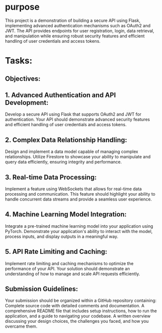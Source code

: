 # purpose
This project is a demonstration of building a secure API using Flask, implementing advanced authentication mechanisms such as OAuth2 and JWT. The API provides endpoints for user registration, login, data retrieval, and manipulation while ensuring robust security features and efficient handling of user credentials and access tokens.

# Tasks:

## Objectives:

## 1. Advanced Authentication and API Development:
Develop a secure API using Flask that supports OAuth2 and JWT for authentication. Your API should demonstrate advanced security features and efficient handling of user credentials and access tokens.

## 2. Complex Data Relationship Handling:
Design and implement a data model capable of managing complex relationships. Utilize Firestore to showcase your ability to manipulate and query data efficiently, ensuring integrity and performance.

## 3. Real-time Data Processing:
 Implement a feature using WebSockets that allows for real-time data processing and communication. This feature should highlight your ability to handle concurrent data streams and provide a seamless user experience.

## 4. Machine Learning Model Integration:
Integrate a pre-trained machine learning model into your application using PyTorch. Demonstrate your application's ability to interact with the model, process inputs, and display outputs in a meaningful way.

## 5. API Rate Limiting and Caching:
 Implement rate limiting and caching mechanisms to optimize the performance of your API. Your solution should demonstrate an understanding of how to manage and scale API requests efficiently.


## Submission Guidelines:
Your submission should be organized within a GitHub repository containing:
Complete source code with detailed comments and documentation.
A comprehensive README file that includes setup instructions, how to run the application, and a guide to navigating your codebase.
A written overview discussing your design choices, the challenges you faced, and how you overcame them.
